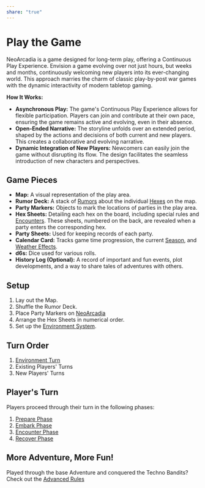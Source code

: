```yaml
---  
share: "true"  
---  
```

  
# Play the Game  
  
NeoArcadia is a game designed for long-term play, offering a Continuous Play Experience. Envision a game evolving over not just hours, but weeks and months, continuously welcoming new players into its ever-changing world. This approach marries the charm of classic play-by-post war games with the dynamic interactivity of modern tabletop gaming.  
  
**How It Works:**  
  
- **Asynchronous Play:** The game's Continuous Play Experience allows for flexible participation. Players can join and contribute at their own pace, ensuring the game remains active and evolving, even in their absence.  
- **Open-Ended Narrative:** The storyline unfolds over an extended period, shaped by the actions and decisions of both current and new players. This creates a collaborative and evolving narrative.  
- **Dynamic Integration of New Players:** Newcomers can easily join the game without disrupting its flow. The design facilitates the seamless introduction of new characters and perspectives.  
  
## Game Pieces  
  
- **Map:** A visual representation of the play area.  
- **Rumor Deck:** A stack of [Rumors](Rumors.html) about the individual [Hexes](Hexes.html) on the map.  
- **Party Markers:** Objects to mark the locations of parties in the play area.  
- **Hex Sheets:** Detailing each hex on the board, including special rules and [Encounters](Encounters.html). These sheets, numbered on the back, are revealed when a party enters the corresponding hex.  
- **Party Sheets:** Used for keeping records of each party.  
- **Calendar Card:** Tracks game time progression, the current [Season](Season.html), and [Weather Effects](Weather%20Effects.html).  
- **d6s:** Dice used for various rolls.  
- **History Log (Optional):** A record of important and fun events, plot developments, and a way to share tales of adventures with others.  
  
## Setup  
  
1. Lay out the Map.  
2. Shuffle the Rumor Deck.  
3. Place Party Markers on [NeoArcadia](./NeoArcadia.html)  
4. Arrange the Hex Sheets in numerical order.  
5. Set up the [Environment System](Environment%20System.html).  
  
## Turn Order  
  
1. [Environment Turn](Environment%20Turn.html)  
2. Existing Players' Turns  
3. New Players' Turns  
  
## Player's Turn  
  
Players proceed through their turn in the following phases:  
  
1. [Prepare Phase](Prepare%20Phase.html)  
2. [Embark Phase](Embark%20Phase.html)  
3. [Encounter Phase](Encounter%20Phase.html)  
4. [Recover Phase](Recover%20Phase.html)  
  
  
  
## More Adventure, More Fun!  
  
Played through the base Adventure and conquered the Techno Bandits?  
Check out the [Advanced Rules](./Advanced%20Rules.html)  
